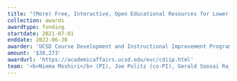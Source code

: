 ```yaml
---
title: "(More) Free, Interactive, Open Educational Resources for Lower-Division Programming Courses"
collection: awards
awardtype: funding
startdate: 2021-07-01
enddate: 2022-06-30
awarder: 'UCSD Course Development and Instructional Improvement Program (CDIIP) Award'
amount: '$38,273'
awardurl: 'https://academicaffairs.ucsd.edu/evc/cdiip.html'
team: '<b>Niema Moshiri</b> (PI), Joe Politz (co-PI), Gerald Soosai Raj (co-PI)'
---
```

